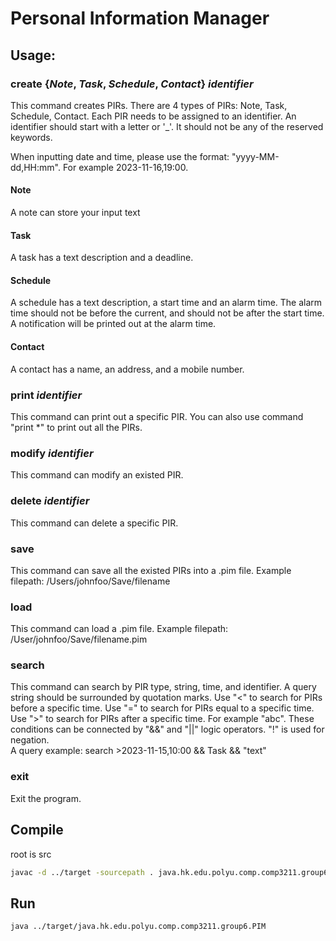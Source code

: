 # Personal Information Manager
## **Usage:**

### create {*Note*, *Task*, *Schedule*, *Contact*} *identifier*  
This command creates PIRs. There are 4 types of PIRs: Note, Task, Schedule, Contact. Each PIR needs to be assigned to an identifier. An identifier should start with a letter or '_'. It should not be any of the reserved keywords.  

When inputting date and time, please use the format: "yyyy-MM-dd,HH:mm". For example 2023-11-16,19:00.

#### Note
A note can store your input text
#### Task
A task has a text description and a deadline.
#### Schedule
A schedule has a text description, a start time and an alarm time. The alarm time should not be before the current, and should not be
after the start time. A notification will be printed out at the alarm time.
#### Contact
A contact has a name, an address, and a mobile number.

### print *identifier*  
This command can print out a specific PIR. You can also use command "print *" to print out all the PIRs.  

### modify *identifier*
This command can modify an existed PIR.  

### delete *identifier*  
This command can delete a specific PIR.
### save
This command can save all the existed PIRs into a .pim file. Example filepath: /Users/johnfoo/Save/filename

### load
This command can load a .pim file. Example filepath: /User/johnfoo/Save/filename.pim

### search
This command can search by PIR type, string, time, and identifier. A query string should be surrounded by quotation marks. 
Use "<" to search for PIRs before a specific time. Use "=" to search for PIRs equal to a specific time. Use ">" to search 
for PIRs after a specific time. For example "abc". These conditions can be connected by "&&" and "||" logic operators. "!" 
is used for negation.   
A query example: search >2023-11-15,10:00 && Task && "text"

### exit  
Exit the program.
## Compile
root is src

```zsh
javac -d ../target -sourcepath . java.hk.edu.polyu.comp.comp3211.group6.PIM.java View/Printer.java Controller/*.java Model/*.java
```
## Run
```zsh
java ../target/java.hk.edu.polyu.comp.comp3211.group6.PIM
```
